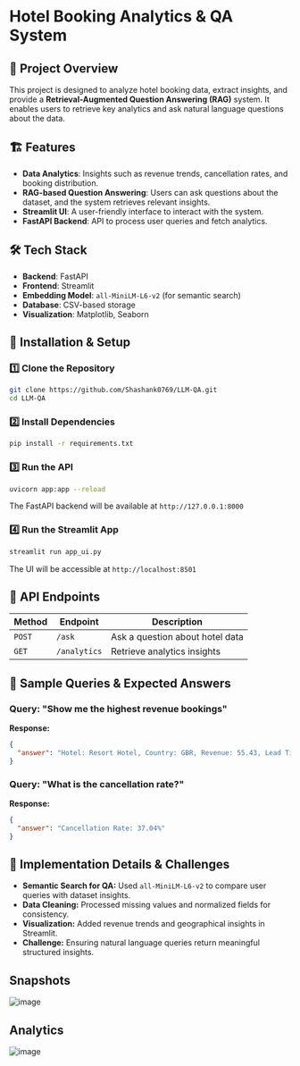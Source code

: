 # Hotel Booking Analytics & QA System

## 📌 Project Overview
This project is designed to analyze hotel booking data, extract insights, and provide a **Retrieval-Augmented Question Answering (RAG)** system. It enables users to retrieve key analytics and ask natural language questions about the data.

## 🏗️ Features
- **Data Analytics**: Insights such as revenue trends, cancellation rates, and booking distribution.
- **RAG-based Question Answering**: Users can ask questions about the dataset, and the system retrieves relevant insights.
- **Streamlit UI**: A user-friendly interface to interact with the system.
- **FastAPI Backend**: API to process user queries and fetch analytics.

## 🛠️ Tech Stack
- **Backend**: FastAPI
- **Frontend**: Streamlit
- **Embedding Model**: `all-MiniLM-L6-v2` (for semantic search)
- **Database**: CSV-based storage
- **Visualization**: Matplotlib, Seaborn

## 🚀 Installation & Setup
### 1️⃣ Clone the Repository
```bash
git clone https://github.com/Shashank0769/LLM-QA.git
cd LLM-QA
```

### 2️⃣ Install Dependencies
```bash
pip install -r requirements.txt
```

### 3️⃣ Run the API
```bash
uvicorn app:app --reload
```
The FastAPI backend will be available at `http://127.0.0.1:8000`

### 4️⃣ Run the Streamlit App
```bash
streamlit run app_ui.py
```
The UI will be accessible at `http://localhost:8501`

## 🔗 API Endpoints
| Method | Endpoint       | Description                         |
|--------|--------------|-------------------------------------|
| `POST` | `/ask`       | Ask a question about hotel data    |
| `GET`  | `/analytics` | Retrieve analytics insights        |

## 🎯 Sample Queries & Expected Answers
### Query: "Show me the highest revenue bookings"
**Response:**
```json
{
  "answer": "Hotel: Resort Hotel, Country: GBR, Revenue: 55.43, Lead Time: 100 days."
}
```

### Query: "What is the cancellation rate?"
**Response:**
```json
{
  "answer": "Cancellation Rate: 37.04%"
}
```

## 📌 Implementation Details & Challenges
- **Semantic Search for QA:** Used `all-MiniLM-L6-v2` to compare user queries with dataset insights.
- **Data Cleaning:** Processed missing values and normalized fields for consistency.
- **Visualization:** Added revenue trends and geographical insights in Streamlit.
- **Challenge:** Ensuring natural language queries return meaningful structured insights.

## Snapshots

![image](https://github.com/user-attachments/assets/bfbe481d-0097-48b9-9c60-19206f6cc261)

## Analytics

![image](https://github.com/user-attachments/assets/c72adc2c-4178-4473-b7cd-dd36370b8b1d)

